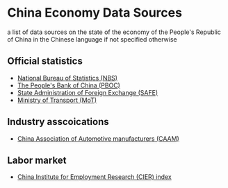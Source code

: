 # China Economy Data Sources
a list of data sources on the state of the economy of the People's Republic of China
in the Chinese language if not specified otherwise

## Official statistics

- [National Bureau of Statistics (NBS)](http://www.stats.gov.cn/)
- [The People's Bank of China (PBOC)](http://www.pbc.gov.cn/diaochatongjisi/116219/index.html)
- [State Administration of Foreign Exchange (SAFE)](http://www.safe.gov.cn/safe/tjsj1/index.html)
- [Ministry of Transport (MoT)](https://www.mot.gov.cn/tongjishuju/)

## Industry asscoications

- [China Association of Automotive manufacturers (CAAM)](http://www.caam.org.cn/tjsj)



## Labor market

- [China Institute for Employment Research (CIER) index](http://www.cier.org.cn/index.asp)



